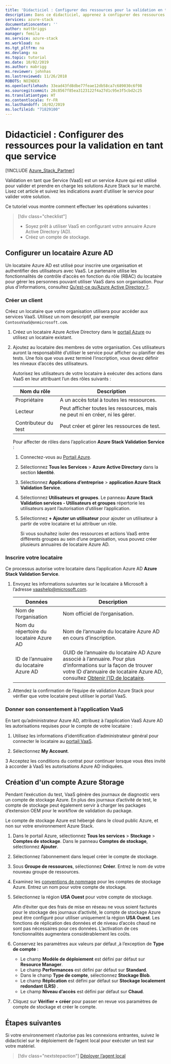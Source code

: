 ```yaml
---
title: 'Didacticiel : Configurer des ressources pour la validation en tant que service | Microsoft Docs'
description: Dans ce didacticiel, apprenez à configurer des ressources pour la validation en tant que service.
services: azure-stack
documentationcenter: ''
author: mattbriggs
manager: femila
ms.service: azure-stack
ms.workload: na
ms.tgt_pltfrm: na
ms.devlang: na
ms.topic: tutorial
ms.date: 10/02/2019
ms.author: mabrigg
ms.reviewer: johnhas
ms.lastreviewed: 11/26/2018
ROBOTS: NOINDEX
ms.openlocfilehash: 33ead43fd8dbe77feae12db58ca7c689030c6f98
ms.sourcegitcommit: 28c8567f85ea3123122f4a27d1c95e3f5cbd2c25
ms.translationtype: HT
ms.contentlocale: fr-FR
ms.lasthandoff: 10/02/2019
ms.locfileid: "71829100"
---
```

# <a name="tutorial-set-up-resources-for-validation-as-a-service"></a>Didacticiel : Configurer des ressources pour la validation en tant que service

[!INCLUDE [Azure_Stack_Partner](./includes/azure-stack-partner-appliesto.md)]

Validation en tant que Service (VaaS) est un service Azure qui est utilisé pour valider et prendre en charge les solutions Azure Stack sur le marché. Lisez cet article et suivez les indications avant d’utiliser le service pour valider votre solution.

Ce tutoriel vous montre comment effectuer les opérations suivantes :

> [!div class="checklist"]
> * Soyez prêt à utiliser VaaS en configurant votre annuaire Azure Active Directory (AD).
> * Créez un compte de stockage.

## <a name="configure-an-azure-ad-tenant"></a>Configurer un locataire Azure AD

Un locataire Azure AD est utilisé pour inscrire une organisation et authentifier des utilisateurs avec VaaS. Le partenaire utilise les fonctionnalités de contrôle d’accès en fonction du rôle (RBAC) du locataire pour gérer les personnes pouvant utiliser VaaS dans son organisation. Pour plus d’informations, consultez [Qu’est-ce qu’Azure Active Directory ?](https://docs.microsoft.com/azure/active-directory/fundamentals/active-directory-whatis).

### <a name="create-a-tenant"></a>Créer un client

Créez un locataire que votre organisation utilisera pour accéder aux services VaaS. Utilisez un nom descriptif, par exemple `ContosoVaaS@onmicrosoft.com`.

1. Créez un locataire Azure Active Directory dans le [portail Azure](https://portal.azure.com) ou utilisez un locataire existant. <!-- For instructions on creating new Azure AD tenants, see [Get started with Azure AD](https://docs.microsoft.com/azure/active-directory/get-started-azure-ad). -->

2. Ajoutez au locataire des membres de votre organisation. Ces utilisateurs auront la responsabilité d’utiliser le service pour afficher ou planifier des tests. Une fois que vous avez terminé l’inscription, vous devez définir les niveaux d’accès des utilisateurs.

    Autorisez les utilisateurs de votre locataire à exécuter des actions dans VaaS en leur attribuant l’un des rôles suivants :

    | Nom du rôle | Description |
    |---------------------|------------------------------------------|
    | Propriétaire | A un accès total à toutes les ressources. |
    | Lecteur | Peut afficher toutes les ressources, mais ne peut ni en créer, ni les gérer. |
    | Contributeur du test | Peut créer et gérer les ressources de test. |

    Pour affecter de rôles dans l’application **Azure Stack Validation Service** :

   1. Connectez-vous au [Portail Azure](https://portal.azure.com).
   2. Sélectionnez **Tous les Services** > **Azure Active Directory** dans la section **Identité**.
   3. Sélectionnez **Applications d’entreprise** > **application Azure Stack Validation Service**.
   4. Sélectionnez **Utilisateurs et groupes**. Le panneau **Azure Stack Validation services - Utilisateurs et groupes** répertorie les utilisateurs ayant l’autorisation d’utiliser l’application.
   5. Sélectionnez **+ Ajouter un utilisateur** pour ajouter un utilisateur à partir de votre locataire et lui attribuer un rôle.

      Si vous souhaitez isoler des ressources et actions VaaS entre différents groupes au sein d’une organisation, vous pouvez créer plusieurs annuaires de locataire Azure AD.

### <a name="register-your-tenant"></a>Inscrire votre locataire

Ce processus autorise votre locataire dans l’application Azure AD **Azure Stack Validation Service**.

1. Envoyez les informations suivantes sur le locataire à Microsoft à l’adresse [vaashelp@microsoft.com](mailto:vaashelp@microsoft.com).

    | Données | Description |
    |--------------------------------|---------------------------------------------------------------------------------------------|
    | Nom de l’organisation | Nom officiel de l’organisation. |
    | Nom du répertoire du locataire Azure AD | Nom de l’annuaire du locataire Azure AD en cours d’inscription. |
    | ID de l’annuaire du locataire Azure AD | GUID de l’annuaire du locataire AD Azure associé à l’annuaire. Pour plus d’informations sur la façon de trouver votre ID d’annuaire de locataire Azure AD, consultez [Obtenir l’ID de locataire](https://docs.microsoft.com/azure/azure-resource-manager/resource-group-create-service-principal-portal#get-values-for-signing-in). |

2. Attendez la confirmation de l’équipe de validation Azure Stack pour vérifier que votre locataire peut utiliser le portail VaaS.

### <a name="consent-to-the-vaas-application"></a>Donner son consentement à l’application VaaS

En tant qu’administrateur Azure AD, attribuez à l’application VaaS Azure AD les autorisations requises pour le compte de votre locataire :

1. Utilisez les informations d’identification d’administrateur général pour connecter le locataire au [portail VaaS](https://azurestackvalidation.com/). 

2. Sélectionnez **My Account**.

3 Acceptez les conditions du contrat pour continuer lorsque vous êtes invité à accorder à VaaS les autorisations Azure AD indiquées.

## <a name="create-an-azure-storage-account"></a>Création d'un compte Azure Storage

Pendant l’exécution du test, VaaS génère des journaux de diagnostic vers un compte de stockage Azure. En plus des journaux d’activité de test, le compte de stockage peut également servir à charger les packages d’extension OEM pour le workflow de validation du package.

Le compte de stockage Azure est hébergé dans le cloud public Azure, et non sur votre environnement Azure Stack.

1. Dans le portail Azure, sélectionnez **Tous les services** > **Stockage** > **Comptes de stockage**. Dans le panneau **Comptes de stockage**, sélectionnez **Ajouter**.

2. Sélectionnez l’abonnement dans lequel créer le compte de stockage.

3. Sous **Groupe de ressources**, sélectionnez **Créer**. Entrez le nom de votre nouveau groupe de ressources.

4. Examinez les [conventions de nommage](https://docs.microsoft.com/azure/architecture/best-practices/naming-conventions#storage) pour les comptes de stockage Azure. Entrez un nom pour votre compte de stockage.

5. Sélectionnez la région **USA Ouest** pour votre compte de stockage.

    Afin d’éviter que des frais de mise en réseau ne vous soient facturés pour le stockage des journaux d’activité, le compte de stockage Azure peut être configuré pour utiliser uniquement la région **USA Ouest**. Les fonctions de réplication des données et de niveau d’accès chaud ne sont pas nécessaires pour ces données. L’activation de ces fonctionnalités augmentera considérablement les coûts.

6. Conservez les paramètres aux valeurs par défaut ,à l’exception de **Type de compte** :

    - Le champ **Modèle de déploiement** est défini par défaut sur **Resource Manager**.
    - Le champ **Performances** est défini par défaut sur **Standard**.
    - Dans le champ **Type de compte**, sélectionnez **Stockage Blob**.
    - Le champ **Réplication** est défini par défaut sur **Stockage localement redondant (LRS)** .
    - Le champ **Niveau d’accès** est défini par défaut sur **Chaud**.

7. Cliquez sur **Vérifier + créer** pour passer en revue vos paramètres de compte de stockage et créer le compte.

## <a name="next-steps"></a>Étapes suivantes

Si votre environnement n’autorise pas les connexions entrantes, suivez le didacticiel sur le déploiement de l’agent local pour exécuter un test sur votre matériel.

> [!div class="nextstepaction"]
> [Déployer l’agent local](azure-stack-vaas-local-agent.md)
